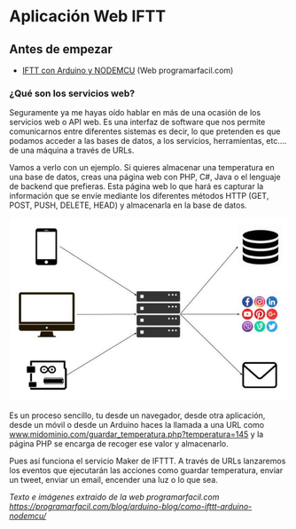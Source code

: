 # Aplicación Web IFTT #

## Antes de empezar ##

* [IFTT con Arduino y NODEMCU](https://programarfacil.com/blog/arduino-blog/como-ifttt-arduino-nodemcu/) (Web programarfacil.com)

### ¿Qué son los servicios web?  ###

Seguramente ya me hayas oído hablar en más de una ocasión de los servicios web o API web. Es una interfaz de software que nos permite comunicarnos entre diferentes sistemas es decir, lo que pretenden es que podamos acceder a las bases de datos, a los servicios, herramientas, etc…. de una máquina a través de URLs.

Vamos a verlo con un ejemplo. Si quieres almacenar una temperatura en una base de datos, creas una página web con PHP, C#, Java o el lenguaje de backend que prefieras. Esta página web lo que hará es capturar la información que se envíe mediante los diferentes métodos HTTP (GET, POST, PUSH, DELETE, HEAD) y almacenarla en la base de datos.

![servicios-web](servicios-web-ifttt.jpg)

Es un proceso sencillo, tu desde un navegador, desde otra aplicación, desde un móvil o desde un Arduino haces la llamada a una URL como www.midominio.com/guardar_temperatura.php?temperatura=145 y la página PHP se encarga de recoger ese valor y almacenarlo.

Pues así funciona el servicio Maker de IFTTT. A través de URLs lanzaremos los eventos que ejecutarán las acciones como guardar temperatura, enviar un tweet, enviar un email, encender una luz o lo que sea.

*Texto e imágenes extraido de la web programarfacil.com https://programarfacil.com/blog/arduino-blog/como-ifttt-arduino-nodemcu/*
